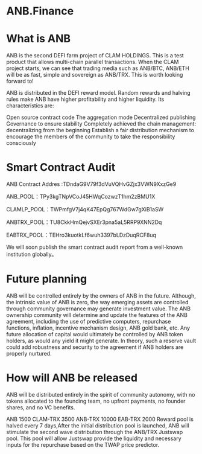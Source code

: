 # ANB.Finance
# What is ANB
ANB is the second DEFI farm project of CLAM HOLDINGS. This is a test product that allows multi-chain parallel transactions. When the CLAM project starts, we can see that trading media such as ANB/BTC, ANB/ETH will be as fast, simple and sovereign as ANB/TRX. This is worth looking forward to!

ANB is distributed in the DEFI reward model. Random rewards and halving rules make ANB have higher profitability and higher liquidity. Its characteristics are:

Open source contract code
The aggregation mode
Decentralized publishing
Governance to ensure stability
Completely achieved the chain management: decentralizing from the beginning
Establish a fair distribution mechanism to encourage the members of the community to take the responsibility consciously

# Smart Contract Audit

ANB Contract Addres :TDndaG9V79f3dVuVQHvGZjx3VWN9XxzGe9

ANB_POOL：TPy3kgTNpVCoJ45HWqCozwzT1hm2zBMU1X

CLAMLP_POOL：TWPmfgV7j4qK47EpQg767WdGw7gXiB1aSW

ANBTRX_POOL：TU8CkkHmQejvSXEr3pna5aL5RRP9XNN2Dq

EABTRX_POOL：TEHro3kuotkLf6wuh3397bLDzDuqRCF8uq

We will soon publish the smart contract audit report from a well-known institution globally。

# Future planning
ANB will be controlled entirely by the owners of ANB in the future. Although, the intrinsic value of ANB is zero, the way emerging assets are controlled through community governance may generate investment value. The ANB ownership community will determine and update the features of the ANB agreement, including the use of predictive computers, repurchase functions, inflation, incentive mechanism design, ANB gold bank, etc. Any future allocation of capital would ultimately be controlled by ANB token holders, as would any yield it might generate. In theory, such a reserve vault could add robustness and security to the agreement if ANB holders are properly nurtured.

# How will ANB be released
ANB will be distributed entirely in the spirit of community autonomy, with no tokens allocated to the founding team, no upfront payments, no founder shares, and no VC benefits.

ANB 1500
CLAM-TRX 3500
ANB-TRX 10000
EAB-TRX 2000
Reward pool is halved every 7 days,After the initial distribution pool is launched, ANB will stimulate the second wave distribution through the ANB/TRX Justswap pool. This pool will allow Justswap provide the liquidity and necessary inputs for the repurchase based on the TWAP price predictor.
